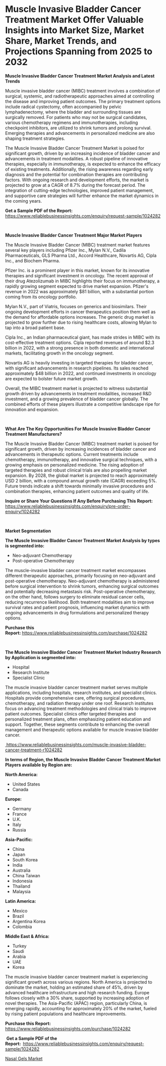 <p><h1>Muscle Invasive Bladder Cancer Treatment Market Offer Valuable Insights into Market Size, Market Share, Market Trends, and Projections Spanning from 2025 to 2032</h1></p><p><strong>Muscle Invasive Bladder Cancer Treatment Market Analysis and Latest Trends</strong></p>
<p><p>Muscle invasive bladder cancer (MIBC) treatment involves a combination of surgical, systemic, and radiotherapeutic approaches aimed at controlling the disease and improving patient outcomes. The primary treatment options include radical cystectomy, often accompanied by pelvic lymphadenectomy, where the bladder and surrounding tissues are surgically removed. For patients who may not be surgical candidates, various chemotherapy regimens and immunotherapies, including checkpoint inhibitors, are utilized to shrink tumors and prolong survival. Emerging therapies and advancements in personalized medicine are also shaping treatment strategies.</p><p>The Muscle Invasive Bladder Cancer Treatment Market is poised for significant growth, driven by an increasing incidence of bladder cancer and advancements in treatment modalities. A robust pipeline of innovative therapies, especially in immunotherapy, is expected to enhance the efficacy of existing treatments. Additionally, the rising awareness regarding early diagnosis and the potential for combination therapies are contributing factors. With ongoing research and development efforts, the market is projected to grow at a CAGR of 8.7% during the forecast period. The integration of cutting-edge technologies, improved patient management, and supportive care strategies will further enhance the market dynamics in the coming years.</p></p>
<p><strong>Get a Sample PDF of the Report:&nbsp;</strong> <a href="https://www.reliablebusinessinsights.com/enquiry/request-sample/1024282?utm_campaign=2930&utm_medium=2&utm_source=Github&utm_content=ia&utm_term=06032025&utm_id=muscle-invasive-bladder-cancer-treatment">https://www.reliablebusinessinsights.com/enquiry/request-sample/1024282</a></p>
<p>&nbsp;</p>
<p><strong>Muscle Invasive Bladder Cancer Treatment Major Market Players</strong></p>
<p><p>The Muscle Invasive Bladder Cancer (MIBC) treatment market features several key players including Pfizer Inc., Mylan N.V., Cadila Pharmaceuticals, GLS Pharma Ltd., Accord Healthcare, Novartis AG, Cipla Inc., and Biochem Pharma. </p><p>Pfizer Inc. is a prominent player in this market, known for its innovative therapies and significant investment in oncology. The recent approval of their drug Atezolizumab in MIBC highlights their focus on immunotherapy, a rapidly growing segment expected to drive market expansion. Pfizer's revenue in 2022 was approximately $81 billion, with a substantial portion coming from its oncology portfolio.</p><p>Mylan N.V., part of Viatris, focuses on generics and biosimilars. Their ongoing development efforts in cancer therapeutics position them well as the demand for affordable options increases. The generic drug market is projected to grow further due to rising healthcare costs, allowing Mylan to tap into a broad patient base.</p><p>Cipla Inc., an Indian pharmaceutical giant, has made strides in MIBC with its cost-effective treatment options. Cipla reported revenues of around $2.3 billion in 2022, with a strong presence in both domestic and international markets, facilitating growth in the oncology segment.</p><p>Novartis AG is heavily investing in targeted therapies for bladder cancer, with significant advancements in research pipelines. Its sales reached approximately $48 billion in 2022, and continued investments in oncology are expected to bolster future market growth.</p><p>Overall, the MIBC treatment market is projected to witness substantial growth driven by advancements in treatment modalities, increased R&D investment, and a growing prevalence of bladder cancer globally. The combined efforts of these players illustrate a competitive landscape ripe for innovation and expansion.</p></p>
<p>&nbsp;</p>
<p><strong>What Are The Key Opportunities For Muscle Invasive Bladder Cancer Treatment Manufacturers?</strong></p>
<p><p>The Muscle Invasive Bladder Cancer (MIBC) treatment market is poised for significant growth, driven by increasing incidences of bladder cancer and advancements in therapeutic options. Current treatments include chemotherapy, immunotherapy, and innovative surgical techniques, with a growing emphasis on personalized medicine. The rising adoption of targeted therapies and robust clinical trials are also propelling market expansion. By 2028, the global market is projected to reach approximately USD 2 billion, with a compound annual growth rate (CAGR) exceeding 5%. Future trends indicate a shift towards minimally invasive procedures and combination therapies, enhancing patient outcomes and quality of life.</p></p>
<p><strong>Inquire or Share Your Questions If Any Before Purchasing This Report:</strong> <a href="https://www.reliablebusinessinsights.com/enquiry/pre-order-enquiry/1024282?utm_campaign=2930&utm_medium=2&utm_source=Github&utm_content=ia&utm_term=06032025&utm_id=muscle-invasive-bladder-cancer-treatment">https://www.reliablebusinessinsights.com/enquiry/pre-order-enquiry/1024282</a></p>
<p>&nbsp;</p>
<p><strong>Market Segmentation</strong></p>
<p><strong>The Muscle Invasive Bladder Cancer Treatment Market Analysis by types is segmented into:</strong></p>
<p><ul><li>Neo-adjuvant Chemotherapy</li><li>Post-operative Chemotherapy</li></ul></p>
<p><p>The muscle-invasive bladder cancer treatment market encompasses different therapeutic approaches, primarily focusing on neo-adjuvant and post-operative chemotherapy. Neo-adjuvant chemotherapy is administered before surgical intervention to shrink tumors, enhancing surgical outcomes and potentially decreasing metastasis risk. Post-operative chemotherapy, on the other hand, follows surgery to eliminate residual cancer cells, reducing recurrence likelihood. Both treatment modalities aim to improve survival rates and patient prognosis, influencing market dynamics with ongoing advancements in drug formulations and personalized therapy options.</p></p>
<p><strong>Purchase this Report:&nbsp;</strong><a href="https://www.reliablebusinessinsights.com/purchase/1024282?utm_campaign=2930&utm_medium=2&utm_source=Github&utm_content=ia&utm_term=06032025&utm_id=muscle-invasive-bladder-cancer-treatment">https://www.reliablebusinessinsights.com/purchase/1024282</a></p>
<p>&nbsp;</p>
<p><strong>The Muscle Invasive Bladder Cancer Treatment Market Industry Research by Application is segmented into:</strong></p>
<p><ul><li>Hospital</li><li>Research Institute</li><li>Specialist Clinic</li></ul></p>
<p><p>The muscle invasive bladder cancer treatment market serves multiple applications, including hospitals, research institutes, and specialist clinics. Hospitals provide comprehensive care, offering surgical procedures, chemotherapy, and radiation therapy under one roof. Research institutes focus on advancing treatment methodologies and clinical trials to improve patient outcomes. Specialist clinics offer targeted therapies and personalized treatment plans, often emphasizing patient education and support. Together, these segments contribute to enhancing the overall management and therapeutic options available for muscle invasive bladder cancer.</p></p>
<p><a href="https://www.reliablebusinessinsights.com/muscle-invasive-bladder-cancer-treatment-r1024282?utm_campaign=2930&utm_medium=2&utm_source=Github&utm_content=ia&utm_term=06032025&utm_id=muscle-invasive-bladder-cancer-treatment">&nbsp;https://www.reliablebusinessinsights.com/muscle-invasive-bladder-cancer-treatment-r1024282</a></p>
<p><strong>In terms of Region, the Muscle Invasive Bladder Cancer Treatment Market Players available by Region are:</strong></p>
<p>
    <p> <strong> North America: </strong>
        <ul>
            <li>United States</li>
            <li>Canada</li>
        </ul>
        </p> 
    <p> <strong> Europe: </strong>
        <ul>
            <li>Germany</li>
            <li>France</li>
            <li>U.K.</li>
            <li>Italy</li>
            <li>Russia</li>
        </ul>
        </p> 
    <p> <strong> Asia-Pacific: </strong>
        <ul>
            <li>China</li>
            <li>Japan</li>
            <li>South Korea</li>
            <li>India</li>
            <li>Australia</li>
            <li>China Taiwan</li>
            <li>Indonesia</li>
            <li>Thailand</li>
            <li>Malaysia</li>
        </ul>
        </p> 
    <p> <strong> Latin America: </strong>
        <ul>
            <li>Mexico</li>
            <li>Brazil</li>
            <li>Argentina Korea</li>
            <li>Colombia</li>
        </ul>
        </p> 
    <p> <strong> Middle East & Africa: </strong>
        <ul>
            <li>Turkey</li>
            <li>Saudi</li>
            <li>Arabia</li>
            <li>UAE</li>
            <li>Korea</li>
        </ul>
    </p>
    </p>
<p><p>The muscle invasive bladder cancer treatment market is experiencing significant growth across various regions. North America is projected to dominate the market, holding an estimated share of 45%, driven by advanced healthcare infrastructure and high research funding. Europe follows closely with a 30% share, supported by increasing adoption of novel therapies. The Asia-Pacific (APAC) region, particularly China, is emerging rapidly, accounting for approximately 20% of the market, fueled by rising patient populations and healthcare improvements.</p></p>
<p><strong>Purchase this Report: </strong><a href="https://www.reliablebusinessinsights.com/purchase/1024282?utm_campaign=2930&utm_medium=2&utm_source=Github&utm_content=ia&utm_term=06032025&utm_id=muscle-invasive-bladder-cancer-treatment">https://www.reliablebusinessinsights.com/purchase/1024282</a></p>
<p>&nbsp;<strong>Get a Sample PDF of the Report:&nbsp;&nbsp;</strong><a href="https://www.reliablebusinessinsights.com/enquiry/request-sample/1024282?utm_campaign=2930&utm_medium=2&utm_source=Github&utm_content=ia&utm_term=06032025&utm_id=muscle-invasive-bladder-cancer-treatment">https://www.reliablebusinessinsights.com/enquiry/request-sample/1024282</a></p>
<p><strong></strong></p>
<p><p><a href="https://github.com/vilolakoreni/Market-Research-Report-List-1/blob/main/nasal-gels-market.md?utm_campaign=2930&utm_medium=2&utm_source=Github&utm_content=ia&utm_term=06032025&utm_id=muscle-invasive-bladder-cancer-treatment">Nasal Gels Market</a></p></p>